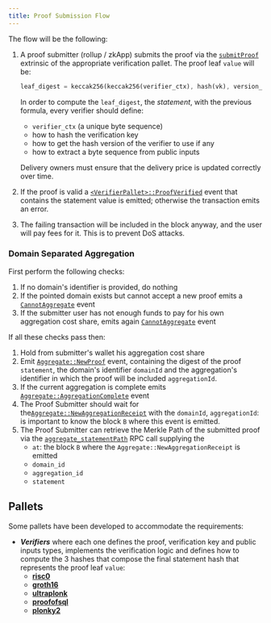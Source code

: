 ```yaml
---
title: Proof Submission Flow
---
```


The flow will be the following:

1. A proof submitter (rollup / zkApp) submits the proof via the [`submitProof`](./02-mainchain/04-mainchain_api.md#submitproof) extrinsic of the appropriate verification pallet. The proof leaf `value` will be:

    ```rust
    leaf_digest = keccak256(keccak256(verifier_ctx), hash(vk), version_hash(proof), keccak256(public_inputs_bytes))
    ```

    In order to compute the `leaf_digest`, the *statement*, with the previous formula, every verifier should define:
      - `verifier_ctx` (a unique byte sequence)
      - how to hash the verification key
      - how to get the hash version of the verifier to use if any
      - how to extract a byte sequence from public inputs
    
    Delivery owners must ensure that the delivery price is updated correctly over time.

2. If the proof is valid a [`<VerifierPallet>::ProofVerified`](./02-mainchain/04-mainchain_api.md#proofverified) event that contains the statement value is emitted; otherwise the transaction emits an error.
3. The failing transaction will be included in the block anyway, and the user will pay fees for it. This is to prevent DoS attacks.

### Domain Separated Aggregation

First perform the following checks:

1. If no domain's identifier is provided, do nothing
2. If the pointed domain exists but cannot accept a new proof emits a [`CannotAggregate`](./02-mainchain/04-mainchain_api.md#cannotaggregate) event
3. If the submitter user has not enough funds to pay for his own aggregation cost share, emits again [`CannotAggregate`](./02-mainchain/04-mainchain_api.md#cannotaggregate) event

If all these checks pass then:

1. Hold from submitter's wallet his aggregation cost share
2. Emit [`Aggregate::NewProof`](./02-mainchain/04-mainchain_api.md#newproof) event, containing the digest of the proof `statement`, the domain's identifier `domainId` and the aggregation's identifier in which the proof will be included `aggregationId`.
3. If the current aggregation is complete emits [`Aggregate::AggregationComplete`](./02-mainchain/04-mainchain_api.md#aggregationcomplete) event
4. The Proof Submitter should wait for the[`Aggregate::NewAggregationReceipt`](./02-mainchain/04-mainchain_api.md#newaggregationreceipt) with the `domainId`, `aggregationId`: is important to know the block `B` where this event is emitted.
5. The Proof Submitter can retrieve the Merkle Path of the submitted proof via the [`aggregate_statementPath`](./02-mainchain/04-mainchain_api.md#aggregate_statementpath) RPC call supplying the
    - `at`: the block `B` where the `Aggregate::NewAggregationReceipt` is emitted
    - `domain_id`
    - `aggregation_id`
    - `statement`

## Pallets

Some pallets have been developed to accommodate the requirements:

- ***Verifiers*** where each one defines the proof, verification key and public inputs types, implements the verification logic and defines how to compute the 3 hashes that compose the final statement hash that represents the proof leaf `value`:
  - [**risc0**](./07-verification_pallets/03-risc0.md)
  - [**groth16**](./07-verification_pallets/04-groth16.md)
  - [**ultraplonk**](./07-verification_pallets/05-ultraplonk.md)
  - [**proofofsql**](./07-verification_pallets/06-proofofsql.md)
  - [**plonky2**](./07-verification_pallets/07-plonky2.md)
